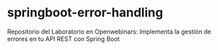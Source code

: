 # springboot-error-handling
Repositorio del Laboratorio en Openwebinars: Implementa la gestión de errores en tu API REST con Spring Boot

